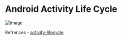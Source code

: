 # Android Activity Life Cycle

![image](https://user-images.githubusercontent.com/29729380/234488560-05fcf0d4-b1c1-4886-912a-51756829fb29.png)

Refrences - [activity-lifecycle](https://developer.android.com/guide/components/activities/activity-lifecycle)
